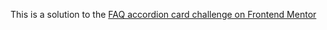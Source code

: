 This is a solution to the [FAQ accordion card challenge on Frontend Mentor](https://www.frontendmentor.io/challenges/faq-accordion-card-XlyjD0Oam)
